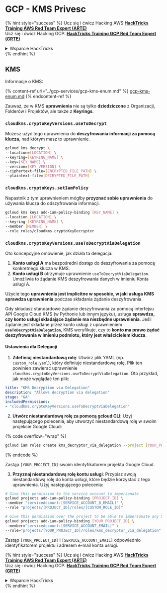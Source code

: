 # GCP - KMS Privesc

{% hint style="success" %}
Ucz się i ćwicz Hacking AWS:<img src="../../../.gitbook/assets/image (1) (1) (1).png" alt="" data-size="line">[**HackTricks Training AWS Red Team Expert (ARTE)**](https://training.hacktricks.xyz/courses/arte)<img src="../../../.gitbook/assets/image (1) (1) (1).png" alt="" data-size="line">\
Ucz się i ćwicz Hacking GCP: <img src="../../../.gitbook/assets/image (2).png" alt="" data-size="line">[**HackTricks Training GCP Red Team Expert (GRTE)**<img src="../../../.gitbook/assets/image (2).png" alt="" data-size="line">](https://training.hacktricks.xyz/courses/grte)

<details>

<summary>Wsparcie HackTricks</summary>

* Sprawdź [**plany subskrypcyjne**](https://github.com/sponsors/carlospolop)!
* **Dołącz do** 💬 [**grupy Discord**](https://discord.gg/hRep4RUj7f) lub [**grupy telegramowej**](https://t.me/peass) lub **śledź** nas na **Twitterze** 🐦 [**@hacktricks\_live**](https://twitter.com/hacktricks_live)**.**
* **Dziel się trikami hackingowymi, przesyłając PR-y do** [**HackTricks**](https://github.com/carlospolop/hacktricks) i [**HackTricks Cloud**](https://github.com/carlospolop/hacktricks-cloud) repozytoriów github.

</details>
{% endhint %}

## KMS

Informacje o KMS:

{% content-ref url="../gcp-services/gcp-kms-enum.md" %}
[gcp-kms-enum.md](../gcp-services/gcp-kms-enum.md)
{% endcontent-ref %}

Zauważ, że w KMS **uprawnienia** nie są tylko **dziedziczone** z Organizacji, Folderów i Projektów, ale także z **Keyrings**.

### `cloudkms.cryptoKeyVersions.useToDecrypt`

Możesz użyć tego uprawnienia do **deszyfrowania informacji za pomocą klucza**, nad którym masz to uprawnienie.
```bash
gcloud kms decrypt \
--location=[LOCATION] \
--keyring=[KEYRING_NAME] \
--key=[KEY_NAME] \
--version=[KEY_VERSION] \
--ciphertext-file=[ENCRYPTED_FILE_PATH] \
--plaintext-file=[DECRYPTED_FILE_PATH]
```
### `cloudkms.cryptoKeys.setIamPolicy`

Napastnik z tym uprawnieniem mógłby **przyznać sobie uprawnienia** do używania klucza do odszyfrowania informacji.
```bash
gcloud kms keys add-iam-policy-binding [KEY_NAME] \
--location [LOCATION] \
--keyring [KEYRING_NAME] \
--member [MEMBER] \
--role roles/cloudkms.cryptoKeyDecrypter
```
### `cloudkms.cryptoKeyVersions.useToDecryptViaDelegation`

Oto koncepcyjne omówienie, jak działa ta delegacja:

1. **Konto usługi A** ma bezpośredni dostęp do deszyfrowania za pomocą konkretnego klucza w KMS.
2. **Konto usługi B** otrzymuje uprawnienie `useToDecryptViaDelegation`. Umożliwia to żądanie KMS deszyfrowania danych w imieniu Konta usługi A.

Użycie tego **uprawnienia jest implicitne w sposobie, w jaki usługa KMS sprawdza uprawnienia** podczas składania żądania deszyfrowania.

Gdy składasz standardowe żądanie deszyfrowania za pomocą interfejsu API Google Cloud KMS (w Pythonie lub innym języku), usługa **sprawdza, czy konto usługi składające żądanie ma niezbędne uprawnienia**. Jeśli żądanie jest składane przez konto usługi z uprawnieniem **`useToDecryptViaDelegation`**, KMS weryfikuje, czy to **konto ma prawo żądać deszyfrowania w imieniu podmiotu, który jest właścicielem klucza**.

#### Ustawienia dla Delegacji

1. **Zdefiniuj niestandardową rolę**: Utwórz plik YAML (np. `custom_role.yaml`), który definiuje niestandardową rolę. Plik ten powinien zawierać uprawnienie `cloudkms.cryptoKeyVersions.useToDecryptViaDelegation`. Oto przykład, jak może wyglądać ten plik:
```yaml
title: "KMS Decryption via Delegation"
description: "Allows decryption via delegation"
stage: "GA"
includedPermissions:
- "cloudkms.cryptoKeyVersions.useToDecryptViaDelegation"
```
2. **Utwórz niestandardową rolę za pomocą gcloud CLI**: Użyj następującego polecenia, aby utworzyć niestandardową rolę w swoim projekcie Google Cloud:

{% code overflow="wrap" %}
```bash
gcloud iam roles create kms_decryptor_via_delegation --project [YOUR_PROJECT_ID] --file custom_role.yaml
```
{% endcode %}

Zastąp `[YOUR_PROJECT_ID]` swoim identyfikatorem projektu Google Cloud.

3. **Przyznaj niestandardową rolę kontu usługi**: Przypisz swoją niestandardową rolę do konta usługi, które będzie korzystać z tego uprawnienia. Użyj następującego polecenia:
```bash
# Give this permission to the service account to impersonate
gcloud projects add-iam-policy-binding [PROJECT_ID] \
--member "serviceAccount:[SERVICE_ACCOUNT_B_EMAIL]" \
--role "projects/[PROJECT_ID]/roles/[CUSTOM_ROLE_ID]"

# Give this permission over the project to be able to impersonate any SA
gcloud projects add-iam-policy-binding [YOUR_PROJECT_ID] \
--member="serviceAccount:[SERVICE_ACCOUNT_EMAIL]" \
--role="projects/[YOUR_PROJECT_ID]/roles/kms_decryptor_via_delegation"
```
Zastąp `[YOUR_PROJECT_ID]` i `[SERVICE_ACCOUNT_EMAIL]` odpowiednio identyfikatorem projektu i adresem e-mail konta usługi.

{% hint style="success" %}
Ucz się i ćwicz Hacking AWS:<img src="../../../.gitbook/assets/image (1) (1) (1).png" alt="" data-size="line">[**HackTricks Training AWS Red Team Expert (ARTE)**](https://training.hacktricks.xyz/courses/arte)<img src="../../../.gitbook/assets/image (1) (1) (1).png" alt="" data-size="line">\
Ucz się i ćwicz Hacking GCP: <img src="../../../.gitbook/assets/image (2).png" alt="" data-size="line">[**HackTricks Training GCP Red Team Expert (GRTE)**<img src="../../../.gitbook/assets/image (2).png" alt="" data-size="line">](https://training.hacktricks.xyz/courses/grte)

<details>

<summary>Wsparcie HackTricks</summary>

* Sprawdź [**plany subskrypcyjne**](https://github.com/sponsors/carlospolop)!
* **Dołącz do** 💬 [**grupy Discord**](https://discord.gg/hRep4RUj7f) lub [**grupy telegramowej**](https://t.me/peass) lub **śledź** nas na **Twitterze** 🐦 [**@hacktricks\_live**](https://twitter.com/hacktricks_live)**.**
* **Dziel się sztuczkami hackingowymi, przesyłając PR-y do** [**HackTricks**](https://github.com/carlospolop/hacktricks) i [**HackTricks Cloud**](https://github.com/carlospolop/hacktricks-cloud) repozytoriów na GitHubie.

</details>
{% endhint %}
